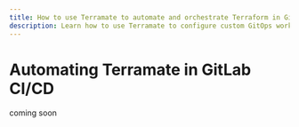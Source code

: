 ```yaml
---
title: How to use Terramate to automate and orchestrate Terraform in Gitlab CI/CD
description: Learn how to use Terramate to configure custom GitOps workflows to automate and orchestrate Terraform and OpenTofu in Gitlab CI/CD.
---
```


# Automating Terramate in GitLab CI/CD

coming soon
